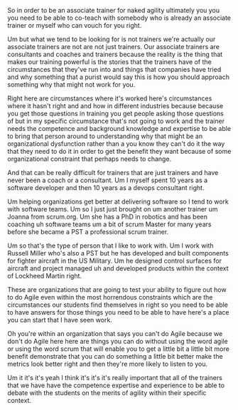 So in order to be an associate trainer for naked agility ultimately you you you need to be able to co-teach with somebody who is already an associate trainer or myself who can vouch for you right.

Um but what we tend to be looking for is not trainers we're actually our associate trainers are not are not just trainers. Our associate trainers are consultants and coaches and trainers because the reality is the thing that makes our training powerful is the stories that the trainers have of the circumstances that they've run into and things that companies have tried and why something that a purist would say this is how you should approach something why that might not work for you.

Right here are circumstances where it's worked here's circumstances where it hasn't right and and how in different industries because because you get those questions in training you get people asking those questions of but in my specific circumstance that's not going to work and the trainer needs the competence and background knowledge and expertise to be able to bring that person around to understanding why that might be an organizational dysfunction rather than a you know they can't do it the way that they need to do it in order to get the benefit they want because of some organizational constraint that perhaps needs to change.

And that can be really difficult for trainers that are just trainers and have never been a coach or a consultant. Um I myself spent 10 years as a software developer and then 10 years as a devops consultant right.

Um helping organizations get better at delivering software so I tend to work with software teams. Um so I just just brought on um another trainer um Joanna from scrum.org. Um she has a PhD in robotics and has been coaching uh software teams um a bit of scrum Master for many years before she became a PST a professional scrum trainer.

Um so that's the type of person that I like to work with. Um I work with Russell Miller who's also a PST but he has developed and built components for fighter aircraft in the US Military. Um he designed control surfaces for aircraft and project managed uh and developed products within the context of Lockheed Martin right.

These are organizations that are going to test your ability to figure out how to do Agile even within the most horrendous constraints which are the circumstances our students find themselves in right so you need to be able to have answers for those things you need to be able to have here's a place you can start that I have seen work.

Oh you're within an organization that says you can't do Agile because we don't do Agile here here are things you can do without using the word agile or using the word scrum that will enable you to get a little bit a little bit more benefit demonstrate that you can do something a little bit better make the metrics look better right and then they're more likely to listen to you.

Um it it's it's yeah I think it's it's it's really important that all of the trainers that we have have the competence expertise and experience to be able to debate with the students on the merits of agility within their specific context.